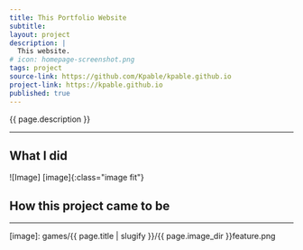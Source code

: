 ```yaml
---
title: This Portfolio Website
subtitle: 
layout: project
description: |
  This website.
# icon: homepage-screenshot.png
tags: project
source-link: https://github.com/Kpable/kpable.github.io
project-link: https://kpable.github.io
published: true
---
```


<!-- Description -->
{{ page.description }}

---

## What I did


![Image] [image]{:class="image fit"}

<!--excerpt_end-->

## How this project came to be


---


<!-- [image]: {{ site.url }}/assets/images/project-category/image.png -->
[image]: games/{{ page.title | slugify }}/{{ page.image_dir }}feature.png